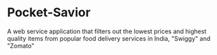 # Pocket-Savior
A web service application that filters out the lowest prices and highest quality items from popular food delivery services in India, "Swiggy" and "Zomato"
